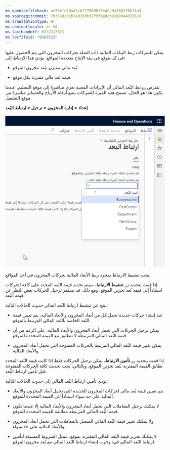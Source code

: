 ```yaml
---
ms.openlocfilehash: ac50efe5dad2cb7778698ffeabc9a788276bf1a3
ms.sourcegitcommit: 7b3b18c3cb7e930dbf2f9f6edcb9108044033616
ms.translationtype: HT
ms.contentlocale: ar-SA
ms.lasthandoff: 07/22/2021
ms.locfileid: "6667523"
---
```

يمكن للشركات ربط البيانات المالية ذات الصلة بحركات المخزون التي يتم الحصول عليها في كل موقع في بيئة الإنتاج متعددة المواقع. يؤدي هذا الارتباط إلى:

-   بُعد مالي مقترن ببُعد مخزون الموقع.

-   قيمة بُعد مالي مقترنة بكل موقع.

تفترض روابط البُعد المالي أن الإيرادات المعنية تعزى مباشرةً إلى موقع التسليم. عندما يكون هذا هو الحال، تسمح هذه الميزة للشركات بتتبع أرقام الأرباح والخسائر مباشرةً من موقع التشغيل.

**إعداد > إدارة المخزون > ترحيل > ارتباط البُعد**

![لقطة شاشة للقائمة المنسدلة على صفحة ارتباط البُعد.](../media/dimension-link.png) 


يجب تنشيط الارتباط بمجرد ربط الأبعاد المالية بحركات المخزون في أحد المواقع.

إذا قمت بتحديد زر **تنشيط الارتباط**، سيتم تحديد قيمة البُعد المحدد على كافة الحركات استناداً إلى قيمة بُعد تخزين الموقع. ومع ذلك، قد يستمر ترحيل الحركات بغض النظر عن قيمة البُعد.

ينتج عن تنشيط ارتباط البُعد المالي حدوث الحالات التالية:

-   عند إنشاء حركات جديدة تحمل كل من أبعاد المخزون والأبعاد المالية، يتم تعيين قيمة البُعد الخاصة بالبُعد المالي المرتبط بالموقع.

-   يمكن ترحيل الحركات التي تحمل أبعاد المخزون والأبعاد المالية، على الرغم من أن قيمة البُعد المالي المرتبطة لا تتطابق مع القيمة المحددة للموقع.

-   يمكن تغيير قيمة البُعد المالي المرتبط بالحركات المفتوحة التي تحمل أبعاد المخزون والأبعاد المالية.

إذا قمت بتحديد زر **تأمين الارتباط**، يمكن ترحيل الحركات فقط إذا كانت قيمة البُعد المحدد تطابق القيمة المقترنة ببُعد تخزين الموقع.
وبالتالي، يجب تحديث كافة الحركات المفتوحة قبل تأمين ارتباط البُعد.

يؤدي تأمين ارتباط البُعد المالي إلى حدوث الحالات التالية:

-   يتم تعيين قيمة بُعد مالي لحركات المخزون الجديدة التي تحمل أبعاد المخزون والأبعاد المالية على حد سواء استناداً إلى القيمة المحددة للموقع.

-   لا يمكنك ترحيل المعاملات التي تحمل أبعاد المخزون والأبعاد المالية إلا عندما تكون قيمة البُعد المالي المرتبطة مطابقة للقيمة المحددة للموقع.

-   ولا يمكنك تغيير قيمة البُعد المالي المتصل بالمعاملات التي تحمل أبعاد المخزون والأبعاد المالية على حد سواء.

-   لا يمكنك تحرير قيمة البُعد المالي المقترنة بموقع. تتمثل الشروط المسبقة لتأمين ارتباط‬ البُعد المالي في: وجوب إنشاء ارتباط البُعد المالي مع بُعد مخزون الموقع.
